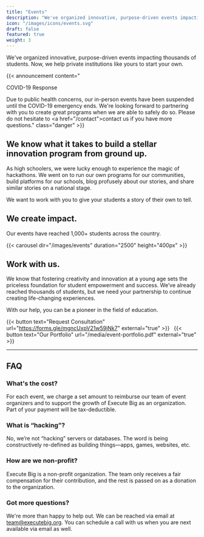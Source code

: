 ```yaml
---
title: "Events"
description: "We've organized innovative, purpose-driven events impacting thousands of students. Now, we help private institutions like yours to start your own."
icon: "/images/icons/events.svg"
draft: false
featured: true
weight: 3
---
```


We've organized innovative, purpose-driven events impacting thousands of students. Now, we help private institutions like yours to start your own.

<!-- Announcement Block -->
{{< announcement content="<p class='title'>COVID-19 Response</p>Due to public health concerns, our in-person events have been suspended until the COVID-19 emergency ends. We're looking forward to partnering with you to create great programs when we are able to safely do so. Please do not hesitate to <a href=\"/contact\">contact us</a> if you have more questions." class="danger" >}}

## We know what it takes to build a stellar innovation program from ground up.

As high schoolers, we were lucky enough to experience the magic of hackathons. We went on to run our own programs for our communities, build platforms for our schools, blog profusely about our stories, and share similar stories on a national stage.

We want to work with you to give your students a story of their own to tell.

## We create impact.

Our events have reached 1,000+ students across the country.

{{< carousel dir="/images/events" duration="2500" height="400px" >}}

## Work with us.

We know that fostering creativity and innovation at a young age sets the priceless foundation for student empowerment and success. We’ve already reached thousands of students, but we need your partnership to continue creating life-changing experiences.

With our help, you can be a pioneer in the field of education.

{{< button text="Request Consultation" url="https://forms.gle/mgncUxpV21w59jNk7" external="true" >}}&ensp;
{{< button text="Our Portfolio" url="/media/event-portfolio.pdf" external="true" >}}

---

## FAQ

### What's the cost?
For each event, we charge a set amount to reimburse our team of event organizers and to support the growth of Execute Big as an organization. Part of your payment will be tax-deductible.

### What is “hacking”?
No, we’re not “hacking” servers or databases. The word is being constructively re-defined as building things—apps, games, websites, etc.

### How are we non-profit?
Execute Big is a non-profit organization. The team only receives a fair compensation for their contribution, and the rest is passed on as a donation to the organization.

### Got more questions?
We're more than happy to help out. We can be reached via email at team@executebig.org. You can schedule a call with us when you are next available via email as well.
